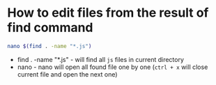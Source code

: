 # How to edit files from the result of find command

```bash
nano $(find . -name "*.js")
```

- find . -name "*.js" - will find all ```js``` files in current directory
- nano - nano will open all found file one by one (```ctrl + x``` will close current file and open the next one)
